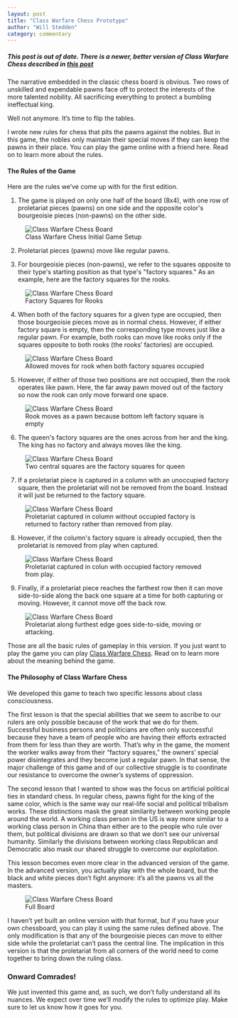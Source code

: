 ```yaml
---
layout: post
title: "Class Warfare Chess Prototype"
author: "Will Stedden"
category: commentary
---
```


##### This post is out of date. There is a newer, better version of Class Warfare Chess described in <a href="/commentary/2021/10/09/uprising-chess.html">this post</a>


The narrative embedded in the classic chess board is obvious. Two rows of unskilled and expendable pawns face off to protect the interests of the more talented nobility. All sacrificing everything to protect a bumbling ineffectual king.

Well not anymore. It’s time to flip the tables.

I wrote new rules for chess that pits the pawns against the nobles. But in this game, the nobles only maintain their special moves if they can keep the pawns in their place. You can play the game online with a friend here. Read on to learn more about the rules.

#### The Rules of the Game

Here are the rules we’ve come up with for the first edition.

1. The game is played on only one half of the board (8x4), with one row of proletariat pieces (pawns) on one side and the opposite color's bourgeoisie pieces (non-pawns) on the other side.

<figure>
  <img alt="Class Warfare Chess Board" src="/assets/images/2021/chess1.png" />
  <figcaption>
    Class Warfare Chess Initial Game Setup
  </figcaption>
</figure>


2. Proletariat pieces (pawns) move like regular pawns.

3. For bourgeoisie pieces (non-pawns), we refer to the squares opposite to their type's starting position as that type's "factory squares." As an example, here are the factory squares for the rooks.


<figure>
  <img alt="Class Warfare Chess Board" src="/assets/images/2021/chess2.png" />
  <figcaption>
    Factory Squares for Rooks
  </figcaption>
</figure>


4. When both of the factory squares for a given type are occupied, then those bourgeoisie pieces move as in normal chess. However, if either factory square is empty, then the corresponding type moves just like a regular pawn. For example, both rooks can move like rooks only if the squares opposite to both rooks (the rooks’ factories) are occupied.

<figure>
  <img alt="Class Warfare Chess Board" src="/assets/images/2021/chess3.png" />
  <figcaption>
    Allowed moves for rook when both factory squares occupied
  </figcaption>
</figure>

5. However, if either of those two positions are not occupied, then the rook operates like pawn. Here, the far away pawn moved out of the factory so now the rook can only move forward one space.

<figure>
  <img alt="Class Warfare Chess Board" src="/assets/images/2021/chess4.png" />
  <figcaption>
    Rook moves as a pawn because bottom left factory square is empty
  </figcaption>
</figure>

6. The queen's factory squares are the ones across from her and the king. The king has no factory and always moves like the king.

<figure>
  <img alt="Class Warfare Chess Board" src="/assets/images/2021/chess5.png" />
  <figcaption>
    Two central squares are the factory squares for queen
  </figcaption>
</figure>


7. If a proletariat piece is captured in a column with an unoccupied factory square, then the proletariat will not be removed from the board. Instead it will just be returned to the factory square.

<figure>
  <img alt="Class Warfare Chess Board" src="/assets/images/2021/chess6.gif" />
  <figcaption>
    Proletariat captured in column without occupied factory is returned to factory rather than removed from play.
  </figcaption>
</figure>


8. However, if the column's factory square is already occupied, then the proletariat is removed from play when captured.

<figure>
  <img alt="Class Warfare Chess Board" src="/assets/images/2021/chess7.gif" />
  <figcaption>
    Proletariat captured in colun with occupied factory removed from play.
  </figcaption>
</figure>


9. Finally, if a proletariat piece reaches the farthest row then it can move side-to-side along the back one square at a time for both capturing or moving. However, it cannot move off the back row.

<figure>
  <img alt="Class Warfare Chess Board" src="/assets/images/2021/chess8.gif" />
  <figcaption>
    Proletariat along furthest edge goes side-to-side, moving or attacking.
  </figcaption>
</figure>


Those are all the basic rules of gameplay in this version. If you just want to play the game you can play [Class Warfare Chess](https://bonkerfield.org/chess.html). Read on to learn more about the meaning behind the game.

#### The Philosophy of Class Warfare Chess

We developed this game to teach two specific lessons about class consciousness.

The first lesson is that the special abilities that we seem to ascribe to our rulers are only possible because of the work that we do for them. Successful business persons and politicians are often only successful because they have a team of people who are having their efforts extracted from them for less than they are worth. That’s why in the game, the moment the worker walks away from their “factory squares,” the owners’ special power disintegrates and they become just a regular pawn. In that sense, the major challenge of this game and of our collective struggle is to coordinate our resistance to overcome the owner’s systems of oppression.

The second lesson that I wanted to show was the focus on artificial political ties in standard chess. In regular chess, pawns fight for the king of the same color, which is the same way our real-life social and political tribalism works. These distinctions mask the great similarity between working people around the world. A working class person in the US is way more similar to a working class person in China than either are to the people who rule over them, but political divisions are drawn so that we don’t see our universal humanity. Similarly the divisions between working class Republican and Democratic also mask our shared struggle to overcome our exploitation.

This lesson becomes even more clear in the advanced version of the game. In the advanced version, you actually play with the whole board, but the black and white pieces don’t fight anymore: it’s all the pawns vs all the masters.

<figure>
  <img alt="Class Warfare Chess Board" src="/assets/images/2021/chess9.jpeg" />
  <figcaption>
    Full Board
  </figcaption>
</figure>

I haven’t yet built an online version with that format, but if you have your own chessboard, you can play it using the same rules defined above. The only modification is that any of the bourgeoisie pieces can move to either side while the proletariat can’t pass the central line. The implication in this version is that the proletariat from all corners of the world need to come together to bring down the ruling class.

### Onward Comrades!

We just invented this game and, as such, we don’t fully understand all its nuances. We expect over time we’ll modify the rules to optimize play. Make sure to let us know how it goes for you.